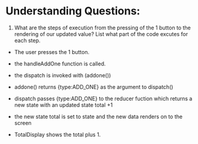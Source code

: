 # Understanding Questions:
1. What are the steps of execution from the pressing of the 1 button to the rendering of our updated value? List what part of the code excutes for each step.
* The user presses the 1 button.
* the handleAddOne function is called.
* the dispatch is invoked with (addone())
* addone() returns {type:ADD_ONE} as the argument to dispatch()
* dispatch passes {type:ADD_ONE} to the reducer fuction which returns a new state with an updated state total +1
* the new state total is set to state and the new data renders on to the screen

* TotalDisplay shows the total plus 1.
